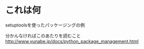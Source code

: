 # これは何

setuptoolsを使ったパッケージングの例

分かんなければこのあたりを読むこと
http://www.yunabe.jp/docs/python_package_management.html
